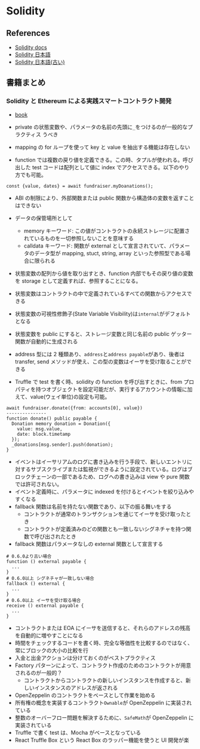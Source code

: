 # Solidity

## References

- [Solidity docs](https://docs.soliditylang.org/)
- [Solidity 日本語](https://solidity-ja.readthedocs.io/ja/latest/)
- [Solidity 日本語(古い)](https://solidity-jp.readthedocs.io/ja/latest/)

## 書籍まとめ

### Solidity と Ethereum による実践スマートコントラクト開発

- [book](https://www.oreilly.co.jp/books/9784873119342/)

- private の状態変数や、パラメータの名前の先頭に`_`をつけるのが一般的なプラクティス
  うべき
- mapping の for ループを使って key と value を抽出する機能は存在しない

- function では複数の戻り値を定義できる。この時、タプルが使われる。呼び出した test コードは配列として値に index でアクセスできる。以下のやり方でも可能。

```
const {value, dates} = await fundraiser.myDoanations();
```

- ABI の制限により、外部関数または public 関数から構造体の変数を返すことはできない
- データの保管場所として
  - memory キーワード: この値がコントラクトの永続ストレージに配置されているものを一切参照しないことを意味する
  - calldata キーワード: 関数が external として宣言されていて、パラメータのデータ型が mapping, stuct, string, array といった参照型である場合に限られる
- 状態変数の配列から値を取り出すとき、function 内部でもその戻り値の変数を storage として定義すれば、参照することになる。
- 状態変数はコントラクトの中で定義されているすべての関数からアクセスできる
- 状態変数の可視性修飾子(State Variable Visibility)は`internal`がデフォルトとなる
- 状態変数を public にすると、ストレージ変数と同じ名前の public ゲッター関数が自動的に生成される

- address 型には 2 種類あり、`address`と`address payable`があり、後者は transfer, send メソッドが使え、この型の変数はイーサを受け取ることができる
- Truffle で test を書く時、solidity の function を呼び出すときに、from プロパティを持つオブジェクトを設定可能だが、実行するアカウントの情報に加えて、value(ウェイ単位)の設定も可能。

```
await fundraiser.donate({from: accounts[0], value})
---------------
function donate() public payable {
  Donation memory donation = Donation({
    value: msg.value,
    date: block.timetamp
  });
  _donations[msg.sender].push(donation);
}
```

- イベントはイーサリアムのログに書き込みを行う手段で、新しいエントリに対するサブスクライブまたは監視ができるように設定されている。ログはブロックチェーンの一部であるため、ログへの書き込みは view や pure 関数では許可されない。
- イベント定義時に、パラメータに indexed を付けるとイベントを絞り込みやすくなる
- fallback 関数は名前を持たない関数であり、以下の振る舞いをする
  - コントラクトが通常のトランザクションを通じてイーサを受け取ったとき
  - コントラクトが定義済みのどの関数とも一致しないシグネチャを持つ関数で呼び出されたとき
- fallback 関数はパラメータなしの external 関数として宣言する

```
# 0.6.0より古い場合
function () external payable {
  ...
}
# 0.6.0以上 シグネチャが一致しない場合
fallback () external {
  ...
}
# 0.6.0以上 イーサを受け取る場合
receive () external payable {
  ...
}
```

- コントラクトまたは EOA にイーサを送信すると、それらのアドレスの残高を自動的に増やすことになる
- 時間をチェックするコードを書く時、完全な等価性を比較するのではなく、常にブロックの大小の比較を行
- 入金と出金アクションは分けておくのがベストプラクティス
- Factory パターンによって、コントラクト作成のためのコントラクトが用意されるのが一般的？
  - コントラクトからコントラクトの新しいインスタンスを作成すると、新しいインスタンスのアドレスが返される
- OpenZeppelin のコントラクトをベースとして作業を始める
- 所有権の概念を実装するコントラクト`Ownable`が OpenZeppelin に実装されている
- 整数のオーバーフロー問題を解決するために、`SafeMath`が OpenZeppelin に実装されている
- Truffle で書く test は、Mocha がベースとなっている
- React Truffle Box という React Box のラッパー機能を使うと UI 開発が楽
